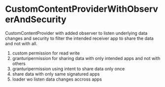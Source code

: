 # CustomContentProviderWithObserverAndSecurity
CustomContentProvider with added observer to listen underlying data changes and security to filter the intended receiver app to share the data and not with all.
1. custom permission for read write
2. granturipermission for sharing  data with only intended apps and not with others
3. granturipermission using intent to share data only once
4. share data with only same signatured apps
5. loader wo listen data changes accross apps

